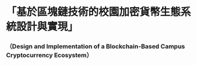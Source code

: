 # 「基於區塊鏈技術的校園加密貨幣生態系統設計與實現」
### （Design and Implementation of a Blockchain-Based Campus Cryptocurrency Ecosystem）
